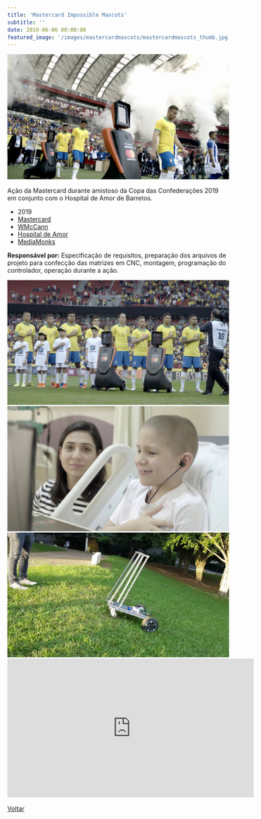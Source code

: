 ```yaml
---
title: 'Mastercard Impossible Mascots'
subtitle: ''
date: 2019-06-06 00:00:00
featured_image: '/images/mastercardmascots/mastercardmascots_thumb.jpg'
---
```


![](/images/mastercardmascots/mastercardmascots_01.jpg)

Ação da Mastercard durante amistoso da Copa das Confederações 2019 em conjunto com o Hospital de Amor de Barretos.

* 2019
* [Mastercard](https://www.mastercard.com.br/)
* [WMcCann](https://www.wmccann.com/)
* [Hospital de Amor](https://hospitaldeamor.com.br/)
* [MediaMonks](https://www.mediamonks.com/)

**Responsável por:** Especificação de requisitos, preparação dos arquivos de projeto para confecção das matrizes em CNC, montagem, programação do controlador, operação durante a ação.

<div class="gallery" data-columns="2">
	<img src="/images/mastercardmascots/mastercardmascots_02.jpg">
	<img src="/images/mastercardmascots/mastercardmascots_03.jpg">
	<img src="/images/mastercardmascots/mastercardmascots_04.jpg">
</div>

<iframe width="560" height="315" src="https://www.youtube-nocookie.com/embed/yNi3snZPtDo?controls=0" frameborder="0" allow="accelerometer; autoplay; clipboard-write; encrypted-media; gyroscope; picture-in-picture" allowfullscreen></iframe>

<a href='/' class="button button--large">Voltar</a>